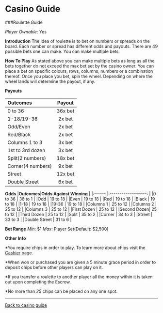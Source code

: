# Casino Guide

###Roulette Guide

*Player Ownable*: Yes

**Introduction**
The idea of roulette is to bet on numbers or spreads on the board. Each number or
spread has different odds and payouts. There are 49 possible bets one can make.
You can make multiple bets.

**How To Play**
As stated above you can make multiple bets as long as all the bets together
do not exceed the max bet set by the casino owner. You can place a bet on specific
colours, rows, columns, numbers or a combination thereof. Once you place you bet, 
spin the wheel. Depending on where the wheel lands will determine the payout, if any.

**Payouts**

|**Outcomes** 		  |**Payout**  |
|:------     		  |:------:    |
|0 to 36  		  | 36x bet |
|1-18/19-36		  | 2x bet |
|Odd/Even	          | 2x bet |
|Red/Black        	  | 2x bet |
|Columns 1 to 3           | 3x bet |
|1st to 3rd dozen         | 3x bet |
|Split(2 numbers)         | 18x bet |
|Corner(4 numbers)        | 9x bet |
|Street 		  | 12x bet |
|Double Street 		  | 6x bet |

**Odds**
|**Outcomes**|**Odds Against Winning**  |
|:------     |:-------------------:     |
|0 to 36     | 36 to 1    |
|Odd   	     | 19 to 18   |
|Even  	     | 19 to 18   |
|Red   	     | 19 to 18   |
|Black 	     | 19 to 18   |
|1-18  	     | 19 to 18   |
|19-36 	     | 19 to 18   |
|Columns 1   | 25 to 12   |
|Columns 2   | 25 to 12   |
|Columns 3   | 25 to 12   |
|First Dozen | 25 to 12   |
|Second Dozen| 25 to 12   |
|Third Dozen | 25 to 12   |
|Split	     |  35 to 2   |
|Corner	     |  34 to 3   |
|Street      |  33 to 3   |
|Double Street |  31 to 6 |

**Bet Range**
*Min*: $1
*Max*: Player Set(Default: $2,500)

**Other Info**

*You require chips in order to play. To learn more about chips visit the
[Cashier](cashier-guide.md) page. 

*When won or purchased you are given a 5 minute grace period in order to deposit
chips before other players can play on it.

*If you transfer a roulette to another player all the money within it is 
taken out upon completing the Escrow.

*No more than *25* chips can be placed on any one spot.

---
[Back to casino guide](casino-main.md)